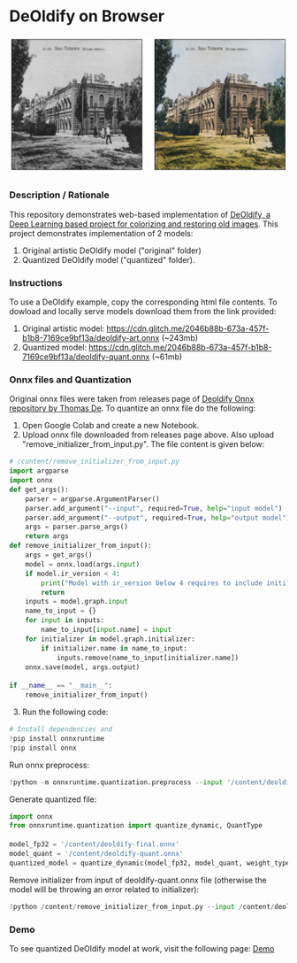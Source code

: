 # DeOldify on Browser

<img src="img/screenshot.jpg" title="screenshot" alt="screenshot" style="text-align: center">


### **Description / Rationale**
This repository demonstrates web-based implementation of <a href="https://github.com/jantic/DeOldify">DeOldify, a Deep Learning based project for colorizing and restoring old images</a>. This project demonstrates implementation of 2 models:
1. Original artistic DeOldify model ("original" folder)
2. Quantized DeOldify model ("quantized" folder).

### **Instructions**
To use a DeOldify example, copy the corresponding html file contents. To dowload and locally serve models download them from the link provided:
1. Original artistic model: https://cdn.glitch.me/2046b88b-673a-457f-b1b8-7169ce9bf13a/deoldify-art.onnx (~243mb)
2. Quantized model: https://cdn.glitch.me/2046b88b-673a-457f-b1b8-7169ce9bf13a/deoldify-quant.onnx (~61mb)


### **Onnx files and Quantization**
Original onnx files were taken from releases page of <a href='https://github.com/instant-high/deoldify-onnx/releases/tag/deoldify-onnx'>Deoldify Onnx repository by Thomas De</a>.
To quantize an onnx file do the following:
1. Open Google Colab and create a new Notebook.
2. Upload onnx file downloaded from releases page above. Also upload "remove_initializer_from_input.py". The file content is given below:
   
```python
# /content/remove_initializer_from_input.py
import argparse
import onnx
def get_args():
    parser = argparse.ArgumentParser()
    parser.add_argument("--input", required=True, help="input model")
    parser.add_argument("--output", required=True, help="output model")
    args = parser.parse_args()
    return args
def remove_initializer_from_input():
    args = get_args()
    model = onnx.load(args.input)
    if model.ir_version < 4:
        print("Model with ir_version below 4 requires to include initilizer in graph input")
        return
    inputs = model.graph.input
    name_to_input = {}
    for input in inputs:
        name_to_input[input.name] = input
    for initializer in model.graph.initializer:
        if initializer.name in name_to_input:
            inputs.remove(name_to_input[initializer.name])
    onnx.save(model, args.output)

if __name__ == "__main__":
    remove_initializer_from_input()
```
 
3. Run the following code:
   
```python
# Install dependencies and 
!pip install onnxruntime
!pip install onnx
```

Run onnx preprocess:

```python
!python -m onnxruntime.quantization.preprocess --input '/content/deoldify.onnx' --output '/content/deoldify-final.onnx'
```

Generate quantized file:

```python
import onnx
from onnxruntime.quantization import quantize_dynamic, QuantType

model_fp32 = '/content/deoldify-final.onnx'
model_quant = '/content/deoldify-quant.onnx'
quantized_model = quantize_dynamic(model_fp32, model_quant, weight_type=QuantType.QUInt8)
```
Remove initializer from input of deoldify-quant.onnx file (otherwise the model will be throwing an error related to initializer):

```python
!python /content/remove_initializer_from_input.py --input /content/deoldify-quant.onnx --output /content/deoldify-quant-clear.onnx
```


### **Demo**
To see quantized DeOldify model at work, visit the following page: <a href="https://deoldify.glitch.me/">Demo</a> 
